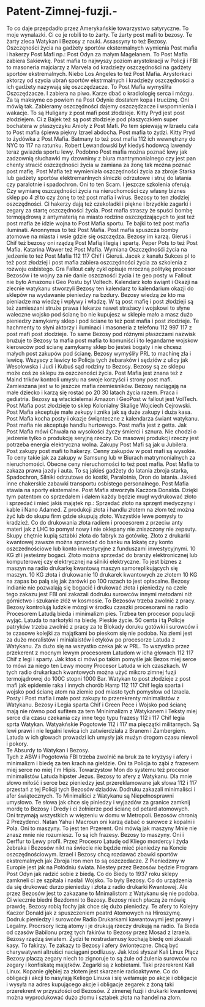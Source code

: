 # Patent-Zimnej-fuzji.-
To co daje przepdadło przez Amerykańskie towarzystwo satyryczne. To moje wynalazki. Ci co je robili to to żarty. Te żarty post mafi to bezosy. Te żarty zleca Watykan i Bezosy z nauki. Assassyny to też Bezosy.  
Oszczęności życia na gadżety sportów ekstermalnych wymienia Post mafia i hakerzy Post Mafi np.: Post Odyn za małym Magelanem. 
To Post Mafia zabiera Sakiewkę. Post mafia to najwyszy poziom arystokracji w Policji i FBI to masoneria majciarzy z Marvela od kradzieży oszczędności na gadżety sportów ekstremalnych. 
Niebo Los Angeles to też Post Mafia. Arystorkaci aktorzy od szycia ubrań sportów ekstrmalnych i kradzieży oszczędności a ich gadżety nazywają się oszczędzacze. To Post Mafia wymyśliła Oszczędzacze. I zabiera na piwo. Karze dbać o kradiologię serca i mózgu. 
Za tą maksyme co powiem na Post Odynie dostałem kopa i truciznę. Oni mówią tak. Zabieramy oszczędności dajemy oszczędzacze i wspomnienia i wakacje. To są Huligany z post mafi post złodzieje. Kitty Pryd jest post złodziejem. Ci z Bajek też są post złodzieje pod płaszyczkiem super bochatera w płaszyczyku Anioły z Post Mafi. 
Po tem śpiewają w Izraelu cała to Post mafia śpiewa piękny Izrael abdocha. Post mafia to żydzi. Kitty Pryd to żydówka z Post Mafia. Batmany to też post mafia 112 ich wewnętrzny do NYC to 117 na ratunku.  Robert Lewandowski był kiedyś hodowcą lawendy teraz gwiazda sportu lewy. Podobno Post mafia można poznać lewy jak zadzownią słuchawki my dzownimy z biura mantrymonialnego czy jest pan chenty stracić oszczędności życia w zamiana za żonę tak można poznać post mafię. Post Mafia też wymieniała oszczędności życia za zbroje Starka lub gadżety sportów elektremanlnych ślniczki odrzutowe i struj do latania czy paralotnie i spadochron. 
Oni to ten Scam. I jeszcze szkolenia oferują. Czy wymianę oszczędności życia na nieruchomości czy własny biznes sklep po 4 zł to czy żonę to też post mafia i wirus.
Bezosy to ten złodziej oszczędności. 
Ci hakerzy dają też czekoladki i piękne i brzydkie zagarki i zegary za startę oszczędności życia. 
Post mafia straszy że spuści bombę termojądrową z antymaterią na miasto rodzine oszczędzających to jest też post mafia że idzie wojna to Post Mafia sportu. Te bajki to też post mafia iluminati. Anonnymus to też Post Mafia. Post mafia spuszcza bomby atomowe na miasta i wsie gdzie się oszczędza. Bezosy im karzą. Gieruś i Chif też bezosy oni rządzą Post Mafią i legią i spartą. 
Peper Pots to też Post Mafia. Katarina Wawer też Post Mafia. Wymiana Oszczędnośći życia na jedzenie to też Post Mafia 112 117 Chif i Gieruś. 
Jacek z kanału Sukces pl to też post złodziej i post mafia zabiera oszczędności życia za szkolenia z rozwoju osbistego. Gra Fallout cały cykl opisuje mroczną politykę procesor Bezosów i te wojny za nie danie oszcznośći życia i te geo posty w Fallout nie było Amazonu i Geo Postu był Voltech. 
Kalendarz koło świąnt i Okazji na zlecnie watykanu stworzyli Bezosy ten kalendarz to kalendarium okazji do sklepów na wydawanie pieniedzy na bzdury. Bezosy wiedzą że kto ma pieniadze ma wiedzę i wpływy i władzę. W tą post mafię i post złodzieji są też zamieszani struże prawa i lekarze nawet strażacy i wojskowi to słyne waleczne wojsko pod ścianę bo nie kupujesz w sklepie mało a masz dużo pieniedzy zamykamy sklep i pod ściane to też post mafia i post złodzieje. 
Te hachmenty to słyni aktorzy i iluminaci i masoneria z telefonu 112 997 117 z post mafi post złodzieje. To same Bezosy pod różnymi płaszczami nazwisk brużuje to Bezosy ta mafia post mafia to komuniści i to legandarne wojskow kierowców pod ścianę zamykamy sklep bo jesteś bogaty i nie chcesz małych post zakupów pod ścianę. 
Bezosy wymyśliły PRL to machinę zła i lewicę. Wszyscy z lewicy to Policja tych żebaraków i sędziów z ulicy jak Wesołowska i Judi i Kubuś sąd rodziny to Bezosy. 
Bezosy są ze sklepu może coś ze sklepu za oszczeności życia. 
Post Mafia jest znana też z Maind trików kontroli umysłu na swoje korzyści i strony post mafi. 
Zamieszana jest w to jeszcze mafia rzemieśników. 
Bezosy naciągają na małe dziecko i karzą się rostać po 20 30 latach życia razem. Praca i gediatria. 
Bezosy są włacicielemai Amazon i GeoPost w fallout jest VolTech. 
Post Mafia post złodzieje to sklep Kolonialny Skalige Wojciech Cejrowski. 
Post Mafia akceptuje małe zekupy i znika jak są duże zakupy i duża kasa. 
Post Mafia kocha posty i okazje świąnteczne z kalendarza świant watykanu. Post mafia nie akceptuje handlu hurtowego. 
Post mafia jest z getta. 
Jak Post Mafia mówi Chwała na wysokości życzy śmierci i sznura. 
Nie chodzi o jedzenie tylko o produkcję seryjną rzeczy. 
Do masowej produkcji rzeczy jest potrzeba energia elektryczna wolna. 
Zakupy Post Mafi są jak u Jubilera. 
Post zakupy post mafi to hakerzy. 
Cenny zakupów w post mafi są wysokie. To ceny takie jak za zakupy w Samsung lub w Biurach matrymonialnych za nieruchomości. 
Obecne ceny nieruchomości to też post mafia. 
Post Mafia to zakaza prawa jazdy i auta. To są jakieś gadżety do latania zbroja starka, Spadochron, Silniki odrzutowe do kostki, Paralotnia, Dron do latania. Jakieś inne chakerskie zabawki transportu osbistego personalnego. 
Post Mafia stawia na sporty ekstemalne. 
Post Mafia stworzyła Kaczora Donalda. 
Dzięki tym patentom co sprzedałem i dałem każdy będzie mugł wydrukować złoto i sprzedać i mieć jakiś majątek np.: Sprzedać złoto na sprzęnt medyczyny i kable i Nano Adamed. 
Z produkcji złota i handlu złotem na złom też można żyć lub do skupu firm gdzie skupują złoto. 
Wszystkie lewe pomysły to kradzież. Co do drukowania złota radiem i procesorem z przeciw anty materi jak z LHC to pomysł nowy i nie oklepany nie zniszczony nie zepsuty. Skupy chętnie kupią sztabki złota do fabryk za gotówkę. 
Złoto z drukarki kwantowej zawsze można sprzedać do banku na lokatę czy konto oszczednościowe lub konto inwestycyjne z funduszami inwestycyjnymi. 10 KG zł i jesteśmy bogaci. 
Złoto można sprzedać do branży elektronicznej lub komputerowej czy elektrycznej na silniki elektryczne. 
To jest biznes z maszyn na radio drukarkę kwantową maszyn samoreplikujących się maszyn. 10 KG złota i drukowanie 10 drukarek kwantowych ze złotem 10 KG na zapas bo palą się jak żarówki po 100 razach to jest opłacalne. 
Bezosy indianie nie pozwalają się bogacić i drukować złota i pieniedzy na czele tego zakazu jest FBI oni zakazali dodruku surowców innymi metodami niż górnictwo i szukanie złóż w kosmosie. To Bezosów trzeba zwolnić z pracy. 
Bezosy kontrolują ludzkie mózgi w środku czaszki procesorami na radio Procesorem Latudą bieda i minimalizm pies. Trzbea ten procesor populacji wyjąć. Latuda to narkotyki na biedę. Pieskie życie. 
50 centa i tą Policje patryków trzeba zwolnić z pracy za te Blokady doruku gotówki i surowców i te czasowe kolejki za majątkami bo pieskom się nie podoba. 
Na ziemi jest za dużo moralistów i minialaistów i etyków po procesorze Latuda z Watykanu. Za dużo się na wszystko czeka jak w PRL. 
To wszystko przez przekerent z mocnym lewym procesorem Latudom w icha głowach 112 117 Chif z legi i sparty. 
Jak ktoś ci mówi po takim pomyśle jak Bezos miej serce to mówi za niego ten Lewy mocny Procesor Latuda w ich czaszkach. 
W tych radio drukarkach kwantowych można użyć mikcro zimnej fuzji termojądrowej do 100C stopni 1000 Bar. 
Watykan to post złodzieje z post mafi jak epidemie raka i innych chorób Harrp 112 117 Chif legia sparta i wojsko pod ścianę atom na ziemie pod miasto tych pomysłow od Izraela. 
Posty i Post mafia i małe post zakupy to przerekrenty minimalistów z Watykanu. 
Bezosy i Legia sparta Chif i Green Pece i Wojsko pod ścianę mają nie równo pod sufitem za tem Mninimalizm z Watykanem i Teksty miej serce dla czasu czekania czy inne tego typu frazesy 112 i 117 Chif legia sprta Watykan. 
Watyakńskie Pogotowie 112 i 117 ma pięczątki militarnych. Są lewi prawi i nie legalni lewica ich zatwierdziała z Branem i Zambergiem. 
Latuda w ich głowach prowadzi ich umysły jak mużyn drogom czasu niewoli i pokory.  
Te Absurdy to Watykan i Bezosy.  
Tych z ABW i Pogotowia FBI trzeba zwolnić na bruk za te kryzysy i afery i minimalizm i biedę za ten krach na giełdzie. 
Oni ta Policja to ząbi z frazesem miej serce no miej I'm Hipis.
Towarzystow Mon do systemu też procesor minimalistów Latuda hipster Jezus. 
Bezosy to afery z Watykanu. 
Dla mnie słowo miłość i serce bez pieniedzy jest przereklamowane jak słowa 112 i 117 przestań z tej Policji tych Bezosów dziadów. 
Dodruku zakazali minimaliści i afer świątecznych. 
To Minimaliści z Watykanu są Niepełnosprawni umysłowo. 
Te słowa jak chce się piniedzy i wyjazdów za granice zamknij mordę to Bezosy i Dredy i ci żołnierze pod ścianę od petard atomowych. Oni trzymają wszystkich w więzeniu w domu w Metropoli. 
Bezosów chronią 2 Prezydenci. Natan Yahu i Macroun oni karzą dabać o surowce z kopalni i Pola. Oni to maszyny. To jest ten Przerent. Oni mówią jak maszyny Mnie nie znasz mnie nie rozumiesz. To są ich frazesy. Bezosy to maszyny. 
Oni i Cerffur to Lewy profil. 
Przez Procesro Latudę od Kliego mordercy i żyda żebraka i Bezosów nikt na świecie nie będzie mieć pieniedzy na Koncie oszczędnościowym. Izrael i Bezosy chcą rozdawać zbawki sportów ekstremalnych jak Zbroja Iron men to są oszczedacze. 
Z Pieniedzmy w Europie jest jak na Połódniu świata. Niestey przez Bezosów będzie Program Post Odyn jak radzić sobie z biedą. 
Co do Biedy to 1937 roku sklepy zamkneli ci ze szpitala i nasłali Wojsko. To były Bezosy. Co do urządzenia da się drukować durzo pieniedzy i złota z radio drukarki Kwantowej. Ale przez Bezosów jest to zakazane to Mnimalistom z Watykanu się nie podoba. 
Ci wiecznie biedni Bezdomni to Bezosy. Bezosy niech płaczą że mówię prawdę. 
Bezosy robią fochy jak chce się dużo pieniedzy. 
Te afery to Kolejny Kaczor Donald jak z spuszczeniem peatrd Atomowych na Hiroszymę. 
Dodruk pieniedzy i surowców Radio Drukarkami kawantowymi jest prawy i Legalny. Procrsory liczą atomy i je drukują rzeczy drukują na radio. 
Ta Bieda od czasów Babilonu przez tych fakirów to Bezosy przez Mosad z Izraela. 
Bezosy rządzą światem. 
Żydzi te nostradamusy kochają biedę oni zkazali kasy. To fakirzy. 
Te zakazy to Bezosy i afery świonteczne. Chcą być charywatywni altruiści naciągani podlizusy. 
Jak ktoś słyszał Kali Linux Płącz Bezosy płaczą zegary niech to zignoruje to są żule od żulenia surowców na zegary i konfiskatę majątków. Zegarki są z kobietami. Taki przerekrent Kali Linux. 
Kopanie głębiej za złotem jest skarzenie radioaktywne. 
Co do obligacji i akcji to nasyłają Keliego Linuxa i się wełamuje po akcje i obligacje i wysyła na adres kupującego akcje i obligacje zegarek z żoną taki przerekrent w przyszłości od Bezosów. 
Z zimenej fuzji i drukarki kwantowej można wyprodukować dużo złomu i sztabek złota na handel na złom. 
